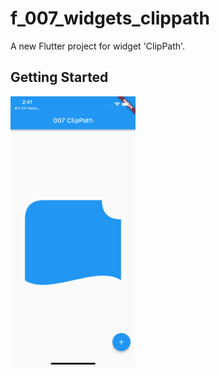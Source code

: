 # f_007_widgets_clippath

A new Flutter project for widget 'ClipPath'.

## Getting Started

<img src="doc/image/clippath.png" width="200"/>